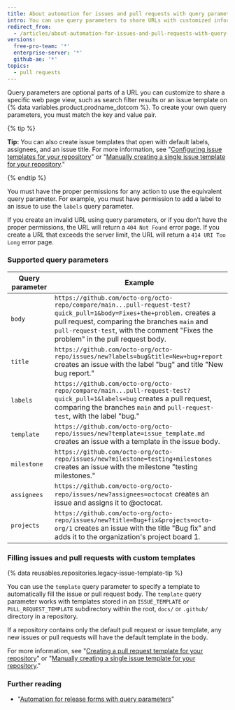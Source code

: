 ```yaml
---
title: About automation for issues and pull requests with query parameters
intro: You can use query parameters to share URLs with customized information.
redirect_from:
  - /articles/about-automation-for-issues-and-pull-requests-with-query-parameters
versions:
  free-pro-team: '*'
  enterprise-server: '*'
  github-ae: '*'
topics:
  - pull requests
---
```


Query parameters are optional parts of a URL you can customize to share a specific web page view, such as search filter results or an issue template on {% data variables.product.prodname_dotcom %}. To create your own query parameters, you must match the key and value pair.

{% tip %}

**Tip:** You can also create issue templates that open with default labels, assignees, and an issue title. For more information, see "[Configuring issue templates for your repository](/articles/configuring-issue-templates-for-your-repository)" or "[Manually creating a single issue template for your repository](/articles/manually-creating-a-single-issue-template-for-your-repository)."

{% endtip %}

You must have the proper permissions for any action to use the equivalent query parameter. For example, you must have permission to add a label to an issue to use the `labels` query parameter.

If you create an invalid URL using query parameters, or if you don’t have the proper permissions, the URL will return a `404 Not Found` error page. If you create a URL that exceeds the server limit, the URL will return a `414 URI Too Long` error page.

### Supported query parameters

Query parameter | Example
---  | ---
`body` | `https://github.com/octo-org/octo-repo/compare/main...pull-request-test?quick_pull=1&body=Fixes+the+problem.` creates a pull request, comparing the branches `main` and `pull-request-test`, with the comment "Fixes the problem" in the pull request body.
`title` | `https://github.com/octo-org/octo-repo/issues/new?labels=bug&title=New+bug+report` creates an issue with the label "bug" and title "New bug report."
`labels` | `https://github.com/octo-org/octo-repo/compare/main...pull-request-test?quick_pull=1&labels=bug` creates a pull request, comparing the branches `main` and `pull-request-test`, with the label "bug."
`template` | `https://github.com/octo-org/octo-repo/issues/new?template=issue_template.md` creates an issue with a template in the issue body.
`milestone` | `https://github.com/octo-org/octo-repo/issues/new?milestone=testing+milestones` creates an issue with the milestone "testing milestones."
`assignees` | `https://github.com/octo-org/octo-repo/issues/new?assignees=octocat` creates an issue and assigns it to @octocat.
`projects` | `https://github.com/octo-org/octo-repo/issues/new?title=Bug+fix&projects=octo-org/1` creates an issue with the title "Bug fix" and adds it to the organization's project board 1.

### Filling issues and pull requests with custom templates

{% data reusables.repositories.legacy-issue-template-tip %}

You can use the `template` query parameter to specify a template to automatically fill the issue or pull request body. The `template` query parameter works with templates stored in an `ISSUE_TEMPLATE` or `PULL_REQUEST_TEMPLATE` subdirectory within the root, `docs/` or `.github/` directory in a repository.

If a repository contains only the default pull request or issue template, any new issues or pull requests will have the default template in the body.

For more information, see "[Creating a pull request template for your repository](/articles/creating-a-pull-request-template-for-your-repository)" or "[Manually creating a single issue template for your repository](/articles/manually-creating-a-single-issue-template-for-your-repository)."

### Further reading

- "[Automation for release forms with query parameters](/articles/automation-for-release-forms-with-query-parameters)"
